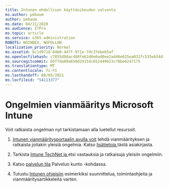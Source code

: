 ```yaml
---
title: Intunen ehdollisen käyttöoikeuden valvonta
ms.author: pebaum
author: pebaum
ms.date: 04/21/2020
ms.audience: ITPro
ms.topic: article
ms.service: o365-administration
ROBOTS: NOINDEX, NOFOLLOW
localization_priority: Normal
ms.assetid: bc1d971d-84b0-447f-971e-7dc37ebeb5af
ms.openlocfilehash: c7855d8dac488fe62d8e0ad8ee2ad46e615ea031fc535eb54dfde9512c8921ea
ms.sourcegitcommit: b5f7da89a650d2915dc652449623c78be6247175
ms.translationtype: MT
ms.contentlocale: fi-FI
ms.lasthandoff: 08/05/2021
ms.locfileid: "54113377"
---
```

# <a name="troubleshoot-issues-with-microsoft-intune"></a>Ongelmien vianmääritys Microsoft Intune

Voit ratkaista ongelman nyt tarkistamaan alla luetellut resurssit.
  
1. [Intunen vianmääritysportaalin avulla voit](https://devicemanagement.microsoft.com/#blade/Microsoft_Intune_DeviceSettings/TroubleshootBlade) tehdä vianmäärityksen ja ratkaista joitakin yleisiä ongelmia. Katso [lisätietoja ](https://docs.microsoft.com/intune/help-desk-operators)tästä asiakirjasta.
    
2. Tarkista [Intune TechNet ja ](https://social.technet.microsoft.com/forums/home?forum=microsoftintuneprod)etsi vastauksia ja ratkaisuja yleisiin ongelmiin.
    
3. Katso [palvelun tila](https://portal.office.com/AdminPortal/Home#/servicehealth) Palvelun kunto -kohdassa. 
    
4. Tutustu [Intunen ohjeisiin](https://docs.microsoft.com/intune/) esimerkiksi suunnittelua, toimintaohjeita ja vianmääritysartikkeleita varten. 
    

